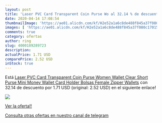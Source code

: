```yaml
---
layout: post
title: 'Laser PVC Card Transparent Coin Purse Wo al 32.14 % de descuento'
date: 2020-04-14 17:08:54
thumbnailImage: 'https://ae01.alicdn.com/kf/H2e52a1a6c8de488f845a37f080c17015q/Laser-PVC-Card-Transparent-Coin-Purse-Women-Wallet-Clear-Short-Purse-Mini-Money-Wallet-Card-Holder.jpg_350x350._SL200_.jpg'
images: [ 'https://ae01.alicdn.com/kf/H2e52a1a6c8de488f845a37f080c17015q/Laser-PVC-Card-Transparent-Coin-Purse-Women-Wallet-Clear-Short-Purse-Mini-Money-Wallet-Card-Holder.jpg_350x350._SL200_.jpg' ]
comments: true
category: ofertas
author: ring
slug: 4000189289723
description:
actualPrice: 1.71 USD
comparePrice: 2.52 USD
inStock: true
---
```


Está [Laser PVC Card Transparent Coin Purse Women Wallet Clear Short Purse Mini Money Wallet Card Holder Bolsas Female Zipper Wallets](https://www.amazon.com/dp/4000189289723/?tag=redken08-20) con 32.14 de descuento por 1.71 USD (original: 2.52 USD) en el siguiente enlace!

[![](https://ae01.alicdn.com/kf/H2e52a1a6c8de488f845a37f080c17015q/Laser-PVC-Card-Transparent-Coin-Purse-Women-Wallet-Clear-Short-Purse-Mini-Money-Wallet-Card-Holder.jpg_350x350._SL200_.jpg)](https://www.amazon.com/dp/4000189289723/?tag=redken08-20)

[Ver la oferta!!](https://www.amazon.com/dp/4000189289723/?tag=redken08-20)

[Consulta otras ofertas en nuestro canal de telegram](https://t.me/s/ofertas25)
